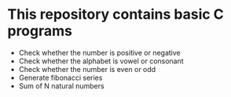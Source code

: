 # This repository contains basic C programs

- Check whether the number is positive or negative
- Check whether the alphabet is vowel or consonant
- Check whether the number is even or odd
- Generate fibonacci series
- Sum of N natural numbers
